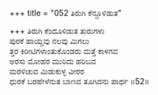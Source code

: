 +++
title = "052 ತಿರುಗಿ ಕೆನ್ದೂಳಿಡುತ"

+++
ತಿರುಗಿ ಕೆಂದೂಳಿಡುತ ತುರುಗಳು  
ಪುರಕೆ ಹಾಯ್ದವು ನಲವು ಮಿಗಲು  
ತ್ತರ ಕಿರೀಟಿಗಳಾಂತುಕೊಂಡರು ಮತ್ತೆ ಕಾಳಗವ  
ಅರಸು ಮೋಹರ ಮುರಿದು ಹರಿಬವ  
ಮರಳಿಚುವ ಮಿಡುಕುಳ್ಳ ವೀರರ  
ಧುರಕೆ ಬರಹೇಳೆನುತ ಬಾಣವ ತೂಗಿದನು ಪಾರ್ಥ     ॥52॥